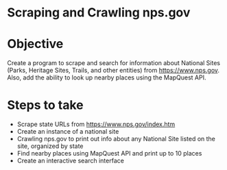 # Scraping and Crawling nps.gov

# Objective
Create a program to scrape and search for information about National Sites (Parks, Heritage Sites, Trails, and other entities) from https://www.nps.gov. Also, add the ability to look up nearby places using the MapQuest API.

# Steps to take
* Scrape state URLs from https://www.nps.gov/index.htm
* Create an instance of a national site
* Crawling nps.gov to print out info about any National Site listed on the site, organized by state
* Find nearby places using MapQuest API and print up to 10 places 
* Create an interactive search interface
